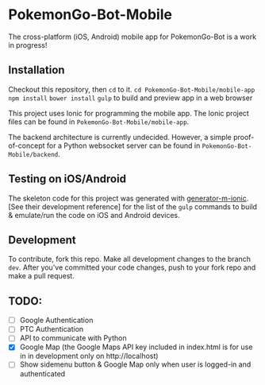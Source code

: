 # PokemonGo-Bot-Mobile

The cross-platform (iOS, Android) mobile app for PokemonGo-Bot is a work in progress!

## Installation
Checkout this repository, then `cd` to it.
`cd PokemonGo-Bot-Mobile/mobile-app`
`npm install`
`bower install`
`gulp` to build and preview app in a web browser

This project uses Ionic for programming the mobile app. The Ionic project files can be found in `PokemonGo-Bot-Mobile/mobile-app`.

The backend architecture is currently undecided. However, a simple proof-of-concept for a Python websocket server can be found in `PokemonGo-Bot-Mobile/backend`.

## Testing on iOS/Android
The skeleton code for this project was generated with [generator-m-ionic](https://github.com/mwaylabs/generator-m-ionic/blob/master/docs/guides/development_intro.md). [See their development reference] for the list of the `gulp` commands to build & emulate/run the code on iOS and Android devices.

## Development

To contribute, fork this repo. Make all development changes to the branch `dev`. After you've committed your code changes, push to your fork repo and make a pull request.

## TODO:
- [ ] Google Authentication
- [ ] PTC Authentication
- [ ] API to communicate with Python
- [x] Google Map (the Google Maps API key included in index.html is for use in in development only on http://localhost)
- [ ] Show sidemenu button & Google Map only when user is logged-in and authenticated
